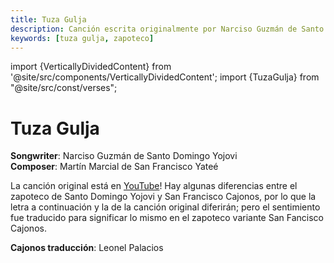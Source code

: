 ```yaml
---
title: Tuza Gulja
description: Canción escrita originalmente por Narciso Guzmán de Santo Domingo Yojovi
keywords: [tuza gulja, zapoteco]
---
```

import {VerticallyDividedContent} from '@site/src/components/VerticallyDividedContent';
import {TuzaGulja} from "@site/src/const/verses";

# Tuza Gulja

**Songwriter**: Narciso Guzmán de Santo Domingo Yojovi<br/>
**Composer**: Martín Marcial de San Francisco Yateé

La canción original está en [YouTube](https://youtu.be/yKNxeF4KMsY)! Hay algunas diferencias entre el zapoteco de Santo 
Domingo Yojovi y San Francisco Cajonos, por lo que la letra a continuación y la de la canción original diferirán; pero 
el sentimiento fue traducido para significar lo mismo en el zapoteco variante San Fancisco Cajonos.

**Cajonos traducción**: Leonel Palacios

<VerticallyDividedContent leftContent={TuzaGulja.zapoteco} rightContent={TuzaGulja.translation} />